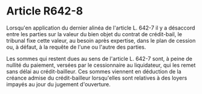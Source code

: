 # Article R642-8

Lorsqu'en application du dernier alinéa de l'article L. 642-7 il y a désaccord entre les parties sur la valeur du bien objet du contrat de crédit-bail, le tribunal fixe cette valeur, au besoin après expertise, dans le plan de cession ou, à défaut, à la requête de l'une ou l'autre des parties.

Les sommes qui restent dues au sens de l'article L. 642-7 sont, à peine de nullité du paiement, versées par le cessionnaire au liquidateur, qui les remet sans délai au crédit-bailleur. Ces sommes viennent en déduction de la créance admise du crédit-bailleur lorsqu'elles sont relatives à des loyers impayés au jour du jugement d'ouverture.
